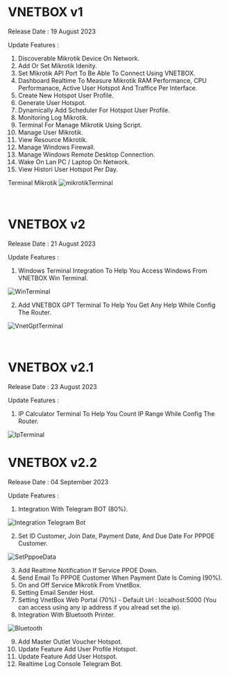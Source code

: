 # VNETBOX v1

Release Date : 19 August 2023

Update Features :
1. Discoverable Mikrotik Device On Network.
2. Add Or Set Mikrotik Idenity.
3. Set Mikrotik API Port To Be Able To Connect Using VNETBOX.
4. Dashboard Realtime To Measure Mikrotik RAM Performance, CPU Performanace,
   Active User Hotspot And Traffice Per Interface.
5. Create New Hotspot User Profile.
6. Generate User Hotspot.
7. Dynamically Add Scheduler For Hotspot User Profile.
8. Monitoring Log Mikrotik.
9. Terminal For Manage Mikrotik Using Script.
10. Manage User Mikrotik.
11. View Resource Mikrotik.
12. Manage Windows Firewall.
13. Manage Windows Remote Desktop Connection.
14. Wake On Lan PC / Laptop On Network.
15. View Histori User Hotspot Per Day.

Terminal Mikrotik 
![mikrotikTerminal](https://github.com/RismanAfyandi/VNETBOX/assets/12500895/fa0b8959-b72b-4946-afb7-c2338dbb973f)

<br>

# VNETBOX v2

Release Date : 21 August 2023

Update Features :
1. Windows Terminal Integration To Help You Access Windows From VNETBOX Win Terminal.

![WinTerminal](https://github.com/RismanAfyandi/VNETBOX/assets/12500895/a21655bf-abb0-4d2a-b6e2-8c9ccd3bf27a)

2. Add VNETBOX GPT Terminal To Help You Get Any Help While Config The Router.

![VnetGptTerminal](https://github.com/RismanAfyandi/VNETBOX/assets/12500895/98a76096-cbf1-4f46-84f9-bbcfc9201d30)

<br>

# VNETBOX v2.1

Release Date : 23 August 2023

Update Features :
1. IP Calculator Terminal To Help You Count IP Range While Config The Router.

![IpTerminal](https://github.com/RismanAfyandi/VNETBOX/assets/12500895/5995b7b9-5c3f-4995-a5b5-d9cc1da087b0)

# VNETBOX v2.2

Release Date : 04 September 2023

Update Features :
1. Integration With Telegram BOT (80%).

![Integration Telegram Bot](https://github.com/RismanAfyandi/VNETBOX/assets/12500895/9239c024-bba0-4a03-921f-4ab787403d61)

2. Set ID Customer, Join Date, Payment Date, And Due Date For PPPOE Customer.

![SetPppoeData](https://github.com/RismanAfyandi/VNETBOX/assets/12500895/5ad56b94-c185-443e-bed4-c09c075953b0)

3. Add Realtime Notification If Service PPOE Down.
4. Send Email To PPPOE Customer When Payment Date Is Coming (90%).
5. On and Off Service Mikrotik From VnetBox.
6. Setting Email Sender Host.
7. Setting VnetBox Web Portal (70%) - Default Url : localhost:5000 (You can access using any ip address if you alread set the ip).
8. Integration With Bluetooth Printer.

![Bluetooth](https://github.com/RismanAfyandi/VNETBOX/assets/12500895/859b26ac-a1c1-4064-a349-96b7ae5e859d)

9. Add Master Outlet Voucher Hotspot.
10. Update Feature Add User Profile Hotspot.
11. Update Feature Add User Hotspot.
12. Realtime Log Console Telegram Bot.
